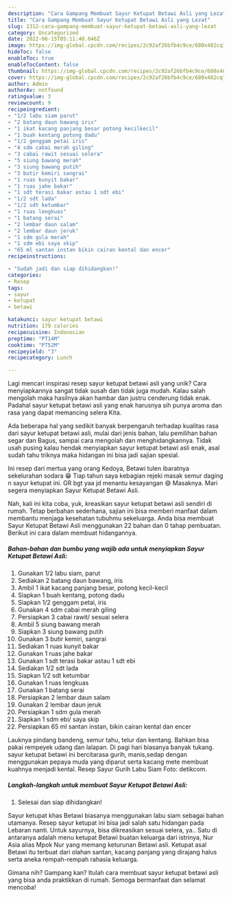 ```yaml
---
description: "Cara Gampang Membuat Sayur Ketupat Betawi Asli yang Lezat"
title: "Cara Gampang Membuat Sayur Ketupat Betawi Asli yang Lezat"
slug: 1312-cara-gampang-membuat-sayur-ketupat-betawi-asli-yang-lezat
category: Uncategorized
date: 2022-06-15T05:11:40.046Z
image: https://img-global.cpcdn.com/recipes/2c92af26bfb4c9ce/680x482cq70/sayur-ketupat-betawi-asli-foto-resep-utama.jpg
hideToc: false
enableToc: true
enableTocContent: false
thumbnail: https://img-global.cpcdn.com/recipes/2c92af26bfb4c9ce/680x482cq70/sayur-ketupat-betawi-asli-foto-resep-utama.jpg
cover: https://img-global.cpcdn.com/recipes/2c92af26bfb4c9ce/680x482cq70/sayur-ketupat-betawi-asli-foto-resep-utama.jpg
author: Admin
authorAv: notfound
ratingvalue: 3
reviewcount: 9
recipeingredient:
- "1/2 labu siam parut"
- "2 batang daun bawang iris"
- "1 ikat kacang panjang besar potong kecilkecil"
- "1 buah kentang potong dadu"
- "1/2 genggam petai iris"
- "4 sdm cabai merah giling"
- "3 cabai rawit sesuai selera"
- "5 siung bawang merah"
- "3 siung bawang putih"
- "3 butir kemiri sangrai"
- "1 ruas kunyit bakar"
- "1 ruas jahe bakar"
- "1 sdt terasi bakar astau 1 sdt ebi"
- "1/2 sdt lada"
- "1/2 sdt ketumbar"
- "1 ruas lengkuas"
- "1 batang serai"
- "2 lembar daun salam"
- "2 lembar daun jeruk"
- "1 sdm gula merah"
- "1 sdm ebi saya skip"
- "65 ml santan instan bikin cairan kental dan encer"
recipeinstructions:

- "Sudah jadi dan siap dihidangkan!"
categories:
- Resep
tags:
- sayur
- ketupat
- betawi

katakunci: sayur ketupat betawi 
nutrition: 179 calories
recipecuisine: Indonesian
preptime: "PT14M"
cooktime: "PT52M"
recipeyield: "3"
recipecategory: Lunch

---
```





Lagi mencari inspirasi resep sayur ketupat betawi asli yang unik? Cara menyiapkannya sangat tidak susah dan tidak juga mudah. Kalau salah mengolah maka hasilnya akan hambar dan justru cenderung tidak enak. Padahal sayur ketupat betawi asli yang enak harusnya sih punya aroma dan rasa yang dapat memancing selera Kita.





Ada beberapa hal yang sedikit banyak berpengaruh terhadap kualitas rasa dari sayur ketupat betawi asli, mulai dari jenis bahan, lalu pemilihan bahan segar dan Bagus, sampai cara mengolah dan menghidangkannya. Tidak usah pusing kalau hendak menyiapkan sayur ketupat betawi asli enak,      asal sudah tahu triknya maka hidangan ini bisa jadi sajian spesial.














Ini resep dari mertua yang orang Kedoya, Betawi tulen ibaratnya sekelurahan sodara 😁 Tiap tahun saya kebagian rejeki masak semur daging n sayur ketupat ini. GR bgt yaa jd menantu kesayangan 😄 Masaknya. Mari segera menyiapkan Sayur Ketupat Betawi Asli.






Nah, kali ini kita coba, yuk, kreasikan sayur ketupat betawi asli sendiri di rumah. Tetap berbahan sederhana, sajian ini bisa memberi manfaat dalam membantu menjaga kesehatan tubuhmu sekeluarga. Anda bisa membuat Sayur Ketupat Betawi Asli menggunakan 22 bahan dan 0 tahap pembuatan. Berikut ini cara dalam membuat hidangannya.

<!--inarticleads1-->

##### Bahan-bahan dan bumbu yang wajib ada untuk menyiapkan Sayur Ketupat Betawi Asli:

1. Gunakan 1/2 labu siam, parut
1. Sediakan 2 batang daun bawang, iris
1. Ambil 1 ikat kacang panjang besar, potong kecil-kecil
1. Siapkan 1 buah kentang, potong dadu
1. Siapkan 1/2 genggam petai, iris
1. Gunakan 4 sdm cabai merah giling
1. Persiapkan 3 cabai rawit/ sesuai selera
1. Ambil 5 siung bawang merah
1. Siapkan 3 siung bawang putih
1. Gunakan 3 butir kemiri, sangrai
1. Sediakan 1 ruas kunyit bakar
1. Gunakan 1 ruas jahe bakar
1. Gunakan 1 sdt terasi bakar astau 1 sdt ebi
1. Sediakan 1/2 sdt lada
1. Siapkan 1/2 sdt ketumbar
1. Gunakan 1 ruas lengkuas
1. Gunakan 1 batang serai
1. Persiapkan 2 lembar daun salam
1. Gunakan 2 lembar daun jeruk
1. Persiapkan 1 sdm gula merah
1. Siapkan 1 sdm ebi/ saya skip
1. Persiapkan 65 ml santan instan, bikin cairan kental dan encer


Lauknya pindang bandeng, semur tahu, telur dan kentang. Bahkan bisa pakai rempeyek udang dan lalapan. Di pagi hari biasanya banyak tukang. sayur ketupat betawi ini bercitarasa gurih, manis,sedap dengan menggunakan pepaya muda yang diparut serta kacang mete membuat kuahnya menjadi kental. Resep Sayur Gurih Labu Siam Foto: detikcom. 

<!--inarticleads2-->

##### Langkah-langkah untuk membuat Sayur Ketupat Betawi Asli:


1. Selesai dan siap dihidangkan!

Sayur ketupat khas Betawi biasanya menggunakan labu siam sebagai bahan utamanya. Resep sayur ketupat ini bisa jadi salah satu hidangan pada Lebaran nanti. Untuk sayurnya, bisa dikreasikan sesuai selera, ya.. Satu di antaranya adalah menu ketupat Betawi buatan keluarga dari istrinya, Nur Asia alias Mpok Nur yang memang keturunan Betawi asli. Ketupat asal Betawi itu terbuat dari olahan santan, kacang panjang yang dirajang halus serta aneka rempah-rempah rahasia keluarga. 

Gimana nih? Gampang kan? Itulah cara membuat sayur ketupat betawi asli yang bisa anda praktikkan di rumah. Semoga bermanfaat dan selamat mencoba!
